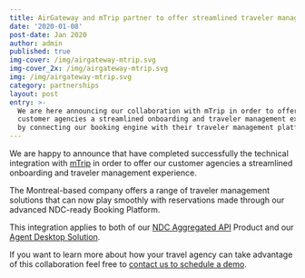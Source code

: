 ```yaml
---
title: AirGateway and mTrip partner to offer streamlined traveler management
date: '2020-01-08'
post-date: Jan 2020
author: admin
published: true
img-cover: /img/airgateway-mtrip.svg
img-cover_2x: /img/airgateway-mtrip.svg
img: /img/airgateway-mtrip.svg
category: partnerships
layout: post
entry: >-
  We are here announcing our collaboration with mTrip in order to offer our
  customer agencies a streamlined onboarding and traveler management experience
  by connecting our booking engine with their traveler management platform.
---
```

We are happy to announce that have completed successfully the technical integration with [mTrip](https://www.mtrip.com/) in order to offer our customer agencies a streamlined onboarding and traveler management experience.

The Montreal-based company offers a range of traveler management solutions that can now play smoothly with reservations made through our advanced NDC-ready Booking Platform.

This integration applies to both of our [NDC Aggregated API](https://api.airgateway.net/v1.1/) Product and our [Agent Desktop Solution](https://bookingpad.net/).

If you want to learn more about how your travel agency can take advantage of this collaboration feel free to [contact us to schedule a demo](https://calendly.com/airgateway).
